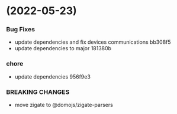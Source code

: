 #  (2022-05-23)


### Bug Fixes

* update dependencies and fix devices communications bb308f5
* update dependencies to major 181380b


### chore

* update dependencies 956f9e3


### BREAKING CHANGES

* move zigate to @domojs/zigate-parsers



